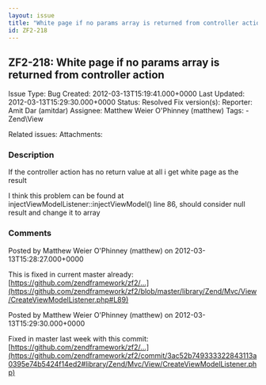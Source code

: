 ```yaml
---
layout: issue
title: "White page if no params array is returned from controller action"
id: ZF2-218
---
```


ZF2-218: White page if no params array is returned from controller action
-------------------------------------------------------------------------

 Issue Type: Bug Created: 2012-03-13T15:19:41.000+0000 Last Updated: 2012-03-13T15:29:30.000+0000 Status: Resolved Fix version(s): 
 Reporter:  Amit Dar (amitdar)  Assignee:  Matthew Weier O'Phinney (matthew)  Tags: - Zend\\View
 
 Related issues: 
 Attachments: 
### Description

If the controller action has no return value at all i get white page as the result

I think this problem can be found at injectViewModelListener::injectViewModel() line 86, should consider null result and change it to array

 

 

### Comments

Posted by Matthew Weier O'Phinney (matthew) on 2012-03-13T15:28:27.000+0000

This is fixed in current master already: [https://github.com/zendframework/zf2/…](https://github.com/zendframework/zf2/blob/master/library/Zend/Mvc/View/CreateViewModelListener.php#L89)

 

 

Posted by Matthew Weier O'Phinney (matthew) on 2012-03-13T15:29:30.000+0000

Fixed in master last week with this commit: [https://github.com/zendframework/zf2/…](https://github.com/zendframework/zf2/commit/3ac52b749333322843113a0395e74b5424f14ed2#library/Zend/Mvc/View/CreateViewModelListener.php)

 

 